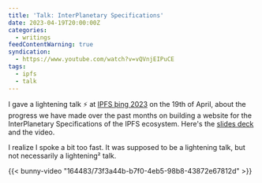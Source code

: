```yaml
---
title: 'Talk: InterPlanetary Specifications'
date: 2023-04-19T20:00:00Z
categories:
  - writings
feedContentWarning: true
syndication:
  - https://www.youtube.com/watch?v=vQVnjEIPuCE
tags:
  - ipfs
  - talk
---
```


I gave a lightening talk ⚡️ at [IPFS þing 2023](https://2023.ipfs-thing.io/) on the 19th of April, about the progress we have made over the past months
on building a website for the InterPlanetary Specifications of the IPFS ecosystem. Here's the [slides deck](https://cdn.hacdias.com/media/2023-04-interplanetary-specifications.pdf) and the video.

I realize I spoke a bit too fast. It was supposed to be a lightening talk, but not necessarily a lightening² talk.

{{< bunny-video "164483/73f3a44b-b7f0-4eb5-98b8-43872e67812d" >}}
